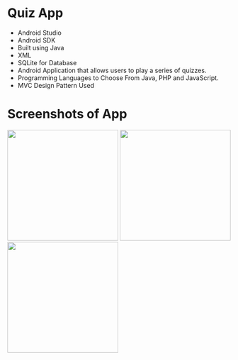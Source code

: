 # Quiz App
- Android Studio
- Android SDK
- Built using Java 
- XML
- SQLite for Database
- Android Application that allows users to play a series of quizzes.
- Programming Languages to Choose From Java, PHP and JavaScript.
- MVC Design Pattern Used

# Screenshots of App
<img src="screenshots/image1.jpeg" width=250> <img src="screenshots/image2.jpeg" width=250> <img src="screenshots/image3.jpeg" width=250>
